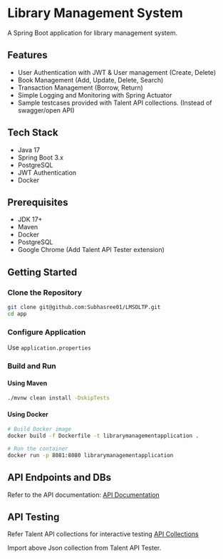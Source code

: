# Library Management System

A Spring Boot application for library management system.

## Features

- User Authentication with JWT & User management (Create, Delete)
- Book Management (Add, Update, Delete, Search)
- Transaction Management (Borrow, Return)
- Simple Logging and Monitoring with Spring Actuator
- Sample testcases provided with Talent API collections. (Instead of swagger/open API)

## Tech Stack

- Java 17
- Spring Boot 3.x
- PostgreSQL
- JWT Authentication
- Docker

## Prerequisites

- JDK 17+
- Maven
- Docker
- PostgreSQL
- Google Chrome (Add Talent API Tester extension)

## Getting Started

### Clone the Repository

```bash
git clone git@github.com:Subhasree01/LMSOLTP.git
cd app
```

### Configure Application

Use `application.properties` 


### Build and Run

#### Using Maven

```bash
./mvnw clean install -DskipTests

```

#### Using Docker

```bash
# Build Docker image
docker build -f Dockerfile -t librarymanagementapplication .

# Run the container
docker run -p 8081:8080 librarymanagementapplication
```

## API Endpoints and DBs

Refer to the API documentation: [API Documentation](./LMS-API-Documentation.docx)

## API Testing

Refer Talent API collections for interactive testing [API Collections](./LibraryManagementCollections.json) 

Import above Json collection from Talent API Tester.




